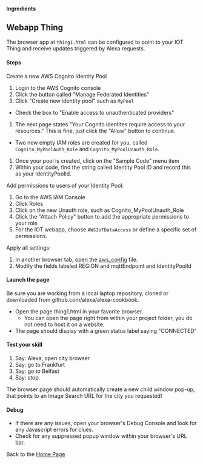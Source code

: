 #### Ingredients
## Webapp Thing<a id="title"></a>

The browser app at ```thing1.html``` can be configured to point to your IOT Thing and receive updates triggered by Alexa requests.

#### Steps

Create a new AWS Cognito Identity Pool

1. Login to the AWS Cognito console
1. Click the button called "Manage Federated Identities"
1. Click "Create new identity pool" such as ```MyPool```
  + Check the box to "Enable access to unauthenticated providers"
1. The next page states "Your Cognito identites require access to your resources."  This is fine, just click the "Allow" button to continue.
  + Two new empty IAM roles are created for you, called ```Cognito_MyPoolAuth_Role``` and ```Cognito_MyPoolUnauth_Role```.
1. Once your pool is created, click on the "Sample Code" menu item
1. Within your code, find the string called Identity Pool ID and record this as your IdentityPoolId.

Add permissions to users of your Identity Pool:
1. Go to the AWS IAM Console
1. Click Roles
1. Click on the new Unauth role, such as Cognito_MyPoolUnauth_Role
1. Click the "Attach Policy" button to add the appropriate permissions to your role
1. For the IOT webapp, choose ```AWSIoTDataAccess``` or define a specific set of permissions.

Apply all settings:
1. In another browser tab, open the [aws_config](./webapp-thing/js/aws_config.js) file.
1. Modify the fields labeled REGION and mqttEndpoint and IdentityPoolId

#### Launch the page

Be sure you are working from a local laptop repository, cloned or downloaded from github.com/alexa/alexa-cookbook.

 + Open the page thing1.html in your favorite browser.
   + You can open the page right from within your project folder, you do not need to host it on a website.
 + The page should display with a green status label saying "CONNECTED"

#### Test your skill
1. Say: Alexa, open city browser
1. Say: go to Frankfurt
1. Say: go to Belfast
1. Say: stop

The browser page should automatically create a new child window pop-up, that points to an Image Search URL for the city you requested!

#### Debug
 * If there are any issues, open your browser's Debug Console and look for any Javascript errors for clues.
 * Check for any suppressed popup window within your browser's URL bar.



Back to the [Home Page](./README.md#title)
